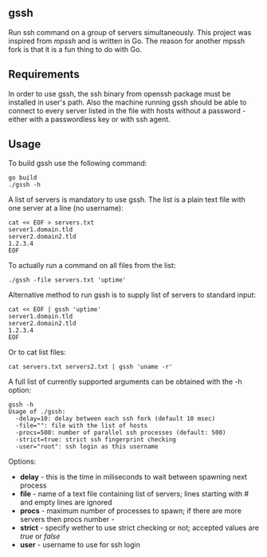 gssh
----

Run ssh command on a group of servers simultaneously.
This project was inspired from *mpssh* and is written in Go. The reason for another mpssh fork is that it is a fun thing to do with Go.


Requirements
------------

In order to use gssh, the ssh binary from openssh package must be installed in user's path.
Also the machine running gssh should be able to connect to every server listed in the file with hosts without a password - either with a passwordless key or with ssh agent. 


Usage
-----

To build gssh use the following command:

	go build
	./gssh -h


A list of servers is mandatory to use gssh. The list is a plain text file with one server at a line (no username):

	cat << EOF > servers.txt
	server1.domain.tld
	server2.domain2.tld
	1.2.3.4
	EOF


To actually run a command on all files from the list:

	./gssh -file servers.txt 'uptime'


Alternative method to run gssh is to supply list of servers to standard input:

	cat << EOF | gssh 'uptime'
	server1.domain.tld
	server2.domain2.tld
	1.2.3.4
	EOF
	

Or to cat list files:

	cat servers.txt servers2.txt | gssh 'uname -r'


A full list of currently supported arguments can be obtained with the -h option:

	gssh -h
	Usage of ./gssh:
	  -delay=10: delay between each ssh fork (default 10 msec)
	  -file="": file with the list of hosts
	  -procs=500: number of parallel ssh processes (default: 500)
	  -strict=true: strict ssh fingerprint checking
	  -user="root": ssh login as this username

Options:

  * **delay** - this is the time in miliseconds to wait between spawning next process
  * **file** - name of a text file containing list of servers; lines starting with # and empty lines are ignored
  * **procs** - maximum number of processes to spawn; if there are more servers then procs number - 
  * **strict** - specify wether to use strict checking or not; accepted values are *true* or *false*
  * **user** - username to use for ssh login
